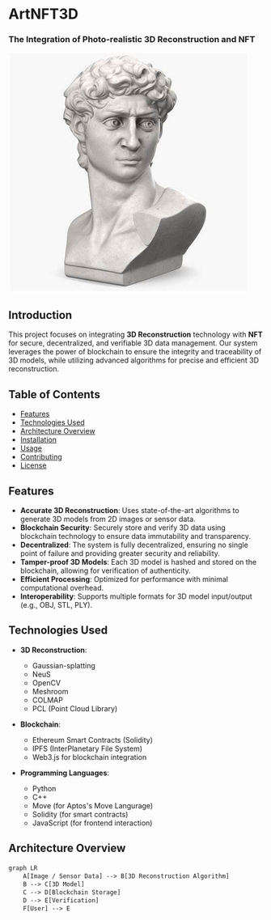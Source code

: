# ArtNFT3D
### The Integration of Photo-realistic 3D Reconstruction and NFT 

![Project Logo](artnft3d-logo.jpg)

## Introduction

This project focuses on integrating **3D Reconstruction** technology with **NFT** for secure, decentralized, and verifiable 3D data management. Our system leverages the power of blockchain to ensure the integrity and traceability of 3D models, while utilizing advanced algorithms for precise and efficient 3D reconstruction.

## Table of Contents

- [Features](#features)
- [Technologies Used](#technologies-used)
- [Architecture Overview](#architecture-overview)
- [Installation](#installation)
- [Usage](#usage)
- [Contributing](#contributing)
- [License](#license)

## Features

- **Accurate 3D Reconstruction**: Uses state-of-the-art algorithms to generate 3D models from 2D images or sensor data.
- **Blockchain Security**: Securely store and verify 3D data using blockchain technology to ensure data immutability and transparency.
- **Decentralized**: The system is fully decentralized, ensuring no single point of failure and providing greater security and reliability.
- **Tamper-proof 3D Models**: Each 3D model is hashed and stored on the blockchain, allowing for verification of authenticity.
- **Efficient Processing**: Optimized for performance with minimal computational overhead.
- **Interoperability**: Supports multiple formats for 3D model input/output (e.g., OBJ, STL, PLY).

## Technologies Used

- **3D Reconstruction**: 
  - Gaussian-splatting
  - NeuS
  - OpenCV
  - Meshroom
  - COLMAP
  - PCL (Point Cloud Library)

- **Blockchain**: 
  - Ethereum Smart Contracts (Solidity)
  - IPFS (InterPlanetary File System)
  - Web3.js for blockchain integration

- **Programming Languages**:
  - Python
  - C++
  - Move (for Aptos's Move Langurage)
  - Solidity (for smart contracts)
  - JavaScript (for frontend interaction)

## Architecture Overview

```mermaid
graph LR
    A[Image / Sensor Data] --> B[3D Reconstruction Algorithm]
    B --> C[3D Model]
    C --> D[Blockchain Storage]
    D --> E[Verification]
    F[User] --> E


